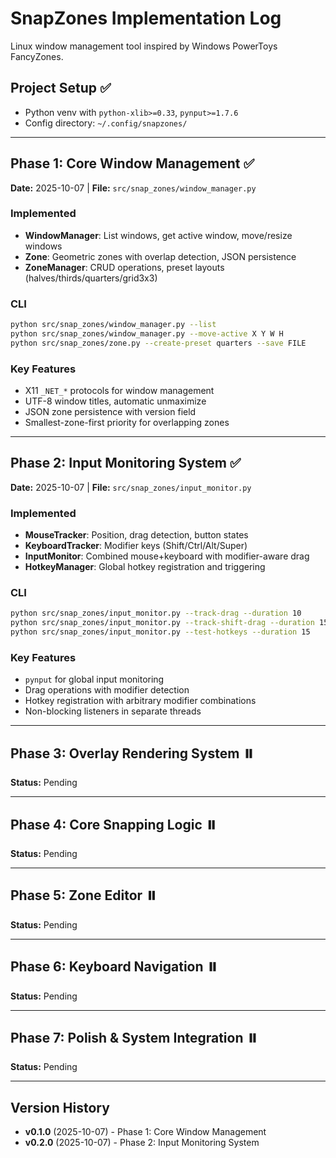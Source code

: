 # SnapZones Implementation Log

Linux window management tool inspired by Windows PowerToys FancyZones.

## Project Setup ✅

- Python venv with `python-xlib>=0.33`, `pynput>=1.7.6`
- Config directory: `~/.config/snapzones/`

---

## Phase 1: Core Window Management ✅

**Date:** 2025-10-07 | **File:** `src/snap_zones/window_manager.py`

### Implemented
- **WindowManager**: List windows, get active window, move/resize windows
- **Zone**: Geometric zones with overlap detection, JSON persistence
- **ZoneManager**: CRUD operations, preset layouts (halves/thirds/quarters/grid3x3)

### CLI
```bash
python src/snap_zones/window_manager.py --list
python src/snap_zones/window_manager.py --move-active X Y W H
python src/snap_zones/zone.py --create-preset quarters --save FILE
```

### Key Features
- X11 `_NET_*` protocols for window management
- UTF-8 window titles, automatic unmaximize
- JSON zone persistence with version field
- Smallest-zone-first priority for overlapping zones

---

## Phase 2: Input Monitoring System ✅

**Date:** 2025-10-07 | **File:** `src/snap_zones/input_monitor.py`

### Implemented
- **MouseTracker**: Position, drag detection, button states
- **KeyboardTracker**: Modifier keys (Shift/Ctrl/Alt/Super)
- **InputMonitor**: Combined mouse+keyboard with modifier-aware drag
- **HotkeyManager**: Global hotkey registration and triggering

### CLI
```bash
python src/snap_zones/input_monitor.py --track-drag --duration 10
python src/snap_zones/input_monitor.py --track-shift-drag --duration 15
python src/snap_zones/input_monitor.py --test-hotkeys --duration 15
```

### Key Features
- `pynput` for global input monitoring
- Drag operations with modifier detection
- Hotkey registration with arbitrary modifier combinations
- Non-blocking listeners in separate threads

---

## Phase 3: Overlay Rendering System ⏸️

**Status:** Pending

---

## Phase 4: Core Snapping Logic ⏸️

**Status:** Pending

---

## Phase 5: Zone Editor ⏸️

**Status:** Pending

---

## Phase 6: Keyboard Navigation ⏸️

**Status:** Pending

---

## Phase 7: Polish & System Integration ⏸️

**Status:** Pending

---

## Version History

- **v0.1.0** (2025-10-07) - Phase 1: Core Window Management
- **v0.2.0** (2025-10-07) - Phase 2: Input Monitoring System
